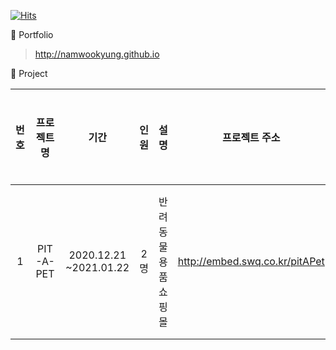 [![Hits](https://hits.seeyoufarm.com/api/count/incr/badge.svg?url=https%3A%2F%2Fgithub.com%2Fnamwookyung&count_bg=%23FFC000&title_bg=%23555555&icon=&icon_color=%23E7E7E7&title=hits&edge_flat=false)](https://hits.seeyoufarm.com)

🌱 Portfolio
 > <http://namwookyung.github.io>

🌱 Project

| 번호 | 프로젝트 명 | 기간 | 인원 | 설명 | 프로젝트 주소 | 향후 추가 기능 |
| :--: | :--: | :--: | :--: | :--: | :--: | :--: |
| 1 | PIT-A-PET | 2020.12.21  ~2021.01.22 | 2명 | 반려동물 용품 쇼핑몰 | http://embed.swq.co.kr/pitAPet | 장바구니 상품 결제 기능 |
 
<!--
**namwookyung/namwookyung** is a ✨ _special_ ✨ repository because its `README.md` (this file) appears on your GitHub profile.

Here are some ideas to get you started:

- 🔭 I’m currently working on ...
- 🌱 I’m currently learning ...
- 👯 I’m looking to collaborate on ...
- 🤔 I’m looking for help with ...
- 💬 Ask me about ...
- 📫 How to reach me: ...
- 😄 Pronouns: ...
- ⚡ Fun fact: ...
-->

